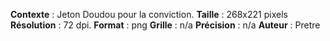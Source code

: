 **Contexte** : Jeton Doudou pour la conviction.
**Taille** : 268x221 pixels 
**Résolution** : 72 dpi.
**Format** : png
**Grille** : n/a
**Précision** : n/a
**Auteur** : Pretre